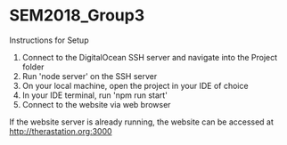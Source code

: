 # SEM2018_Group3

Instructions for Setup

1.	Connect to the DigitalOcean SSH server and navigate into the Project folder
2.	Run 'node server' on the SSH server
3. 	On your local machine, open the project in your IDE of choice
4.	In your IDE terminal, run 'npm run start'
5.	Connect to the website via web browser

If the website server is already running, the website can be accessed at http://therastation.org:3000
